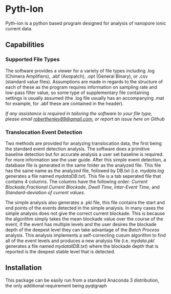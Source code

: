 # Pyth-Ion

Pyth-ion is a python based program designed for analysis of nanopore ionic current data. 

## Capabilities
 
### Supported File Types ###
The software provides a viewer for a variety of file types including .log (Chimera Amplifiers), .abf (Axopatch), .opt (General Binary), or .csv (standard value files). Assumptions are made in regards to the structure of each of these as the program requires information on sampling rate and low-pass filter value, so some type of supplementary file containing settings is usually assumed (the .log file usually has an accompanying .mat for example, for .abf these are contained in the header).

*If any assistance is required in tailoring the software to your file type, please email roberthenley89@gmail.com, or report an issue here on Github*

### Translocation Event Detection ###
Two methods are provided for analyzing translocation data, the first being the standard event detection analysis. The software does a primitive baseline detection but for accurate analysis a user set baseline is required. For more information see the user guide. After this simple event detection, a database file is generated in the same folder as the analyzed file. This file has the same name as the analyzed file, followed by DB.txt (i.e. _mydata.log_ generates a file named _mydataDB.txt_). This file is a tab seperated file that contains 4 columns. The columns have the following order: *Current Blockade*,*Fractional Current Blockade*, *Dwell Time*, *Inter-Event Time*, and *Standard-deviation of current values*.

The simple analysis also generates a .pkl file, this file contains the start and end points of the events detected in the simple analysis. In many cases the simple analysis does not give the correct current blockade. This is because the algorithm simply takes the mean blockade value over the course of the event, if the event has multiple levels and the user desires the blockade depth of the deepest level they can take advantage of the *Batch Process* analysis. This analysis implements a self-correcting cusum algorithm to find all of the event levels and produces a new analysis file (i.e. _mydata.pkl_ generates a file named _mydatallDB.txt_) where the blockade depth that is reported is the deepest stable level that is detected.

## Installation

This package can be easily run from a standard Anaconda 3 distribution, the only additional requirement being pyqtgraph
